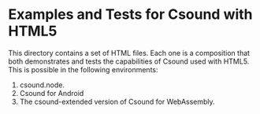 # Examples and Tests for Csound with HTML5

This directory contains a set of HTML files. Each one is a composition that 
both demonstrates and tests the capabilities of Csound used with HTML5. This 
is possible in the following environments: 

1. csound.node.
2. Csound for Android
3. The csound-extended version of Csound for WebAssembly.
